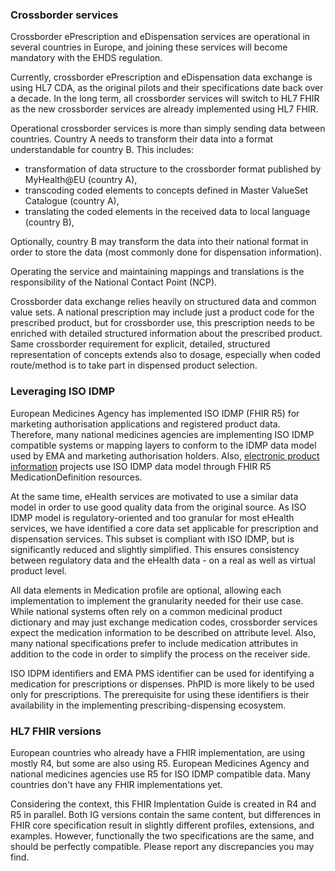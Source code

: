 ### Crossborder services

Crossborder ePrescription and eDispensation services are operational in several countries in Europe, and joining these services will become mandatory with the EHDS regulation.  

Currently, crossborder ePrescription and eDispensation data exchange is using HL7 CDA, as the original pilots and their specifications date back over a decade. In the long term, all crossborder services will switch to HL7 FHIR as the new crossborder services are already implemented using HL7 FHIR. 

Operational crossborder services is more than simply sending data between countries. Country A needs to transform their data into a format understandable for country B. This includes:
- transformation of data structure to the crossborder format published by MyHealth@EU (country A),
- transcoding coded elements to concepts defined in Master ValueSet Catalogue (country A),
- translating the coded elements in the received data to local language (country B),

Optionally, country B may transform the data into their national format in order to store the data (most commonly done for dispensation information). 

Operating the service and maintaining mappings and translations is the responsibility of the National Contact Point (NCP).

Crossborder data exchange relies heavily on structured data and common value sets. A national prescription may include just a product code for the prescribed product, but for crossborder use, this prescription needs to be enriched with detailed structured information about the prescribed product. Same crossborder requirement for explicit, detailed, structured representation of concepts extends also to dosage, especially when coded route/method is to take part in dispensed product selection.  

### Leveraging ISO IDMP  

European Medicines Agency has implemented ISO IDMP (FHIR R5) for marketing authorisation applications and registered product data. Therefore, many national medicines agencies are implementing ISO IDMP compatible systems or mapping layers to conform to the IDMP data model used by EMA and marketing authorisation holders. Also, [electronic product information](https://www.hl7.org/fhir/uv/emedicinal-product-info/) projects use ISO IDMP data model through FHIR R5 MedicationDefinition resources.   

At the same time, eHealth services are motivated to use a similar data model in order to use good quality data from the original source. As ISO IDMP model is regulatory-oriented and too granular for most eHealth services, we have identified a core data set applicable for prescription and dispensation services. This subset is compliant with ISO IDMP, but is significantly reduced and slightly simplified. This ensures consistency between regulatory data and the eHealth data - on a real as well as virtual product level. 

All data elements in Medication profile are optional, allowing each implementation to implement the granularity needed for their use case. While national systems often rely on a common medicinal product dictionary and may just exchange medication codes, crossborder services expect the medication information to be described on attribute level. Also, many national specifications prefer to include medication attributes in addition to the code in order to simplify the process on the receiver side. 

ISO IDPM identifiers and EMA PMS identifier can be used for identifying a medication for prescriptions or dispenses. PhPID is more likely to be used only for prescriptions. The prerequisite for using these identifiers is their availability in the implementing prescribing-dispensing ecosystem.  


### HL7 FHIR versions
European countries who already have a FHIR implementation, are using mostly R4, but some are also using R5. European Medicines Agency and national medicines agencies use R5 for ISO IDMP compatible data. Many countries don't have any FHIR implementations yet.  

Considering the context, this FHIR Implentation Guide is created in R4 and R5 in parallel. Both IG versions contain the same content, but differences in FHIR core specification result in slightly different profiles, extensions, and examples. However, functionally the two specifications are the same, and should be perfectly compatible. Please report any discrepancies you may find.



